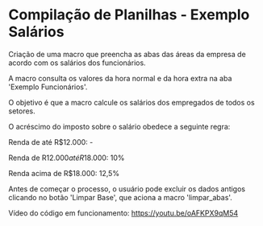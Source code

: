 # Compilação de Planilhas - Exemplo Salários

Criação de uma macro que preencha as abas das áreas da empresa de acordo com os salários dos funcionários.

A macro consulta os valores da hora normal e da hora extra na aba 'Exemplo Funcionários'.

O objetivo é que a macro calcule os salários dos empregados de todos os setores.

O acréscimo do imposto sobre o salário obedece a seguinte regra: 

Renda de até R$12.000: -

Renda de R$12.000 até R$18.000: 10%

Renda acima de R$18.000: 12,5%

Antes de começar o processo, o usuário pode excluir os dados antigos clicando no botão 'Limpar Base', que aciona a macro 'limpar_abas'.

Vídeo do código em funcionamento: https://youtu.be/oAFKPX9qM54

